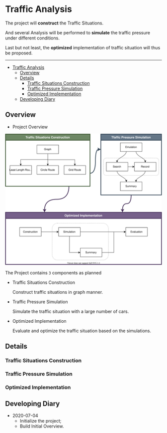 # Traffic Analysis

The project will **construct** the Traffic Situations.

And several Analysis will be performed to **simulate** the traffic pressure under different conditions.

Last but not least, the **optimized** implementation of traffic situation will thus be proposed.

---
- [Traffic Analysis](#traffic-analysis)
  - [Overview](#overview)
  - [Details](#details)
    - [Traffic Situations Construction](#traffic-situations-construction)
    - [Traffic Pressure Simulation](#traffic-pressure-simulation)
    - [Optimized Implementation](#optimized-implementation)
  - [Developing Diary](#developing-diary)

## Overview

- Project Overview

![project](project.svg)

The Project contains `3` components as planned

- Traffic Situations Construction

   Construct traffic situations in graph manner.

- Traffic Pressure Simulation

   Simulate the traffic situation with a large number of cars.

- Optimized Implementation

    Evaluate and optimize the traffic situation based on the simulations.

## Details

### Traffic Situations Construction

### Traffic Pressure Simulation

### Optimized Implementation

## Developing Diary

- 2020-07-04
  - Initialize the project;
  - Build Initial Overview.